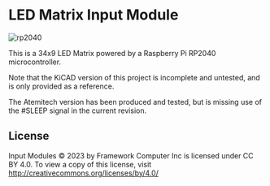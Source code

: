 # LED Matrix Input Module
![rp2040](https://user-images.githubusercontent.com/28994301/226248624-ad9ee6eb-9415-47b8-bf09-53a79217063c.png)

This is a 34x9 LED Matrix powered by a Raspberry Pi RP2040 microcontroller.

Note that the KiCAD version of this project is incomplete and untested, and is only provided as a reference.

The Atemitech version has been produced and tested, but is missing use of the #SLEEP signal in the current revision.

## License
Input Modules © 2023 by Framework Computer Inc is licensed under CC BY 4.0. To view a copy of this license, visit http://creativecommons.org/licenses/by/4.0/

